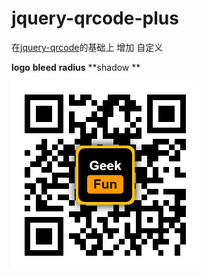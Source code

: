 # jquery-qrcode-plus

在[jquery-qrcode](https://github.com/jeromeetienne/jquery-qrcode "jquery-qrcode")的基础上 增加 自定义 

**logo** **bleed** **radius** **shadow ** 

![](https://github.com/mayiyahei1992/jquery-qrcode-plus/blob/master/1.png?raw=true)
